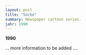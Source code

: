```yaml
---
layout: post
title: "Socke"
summary: Newspaper cartoon series.
jahr: 1990
---
```

**1990**

... more information to be added ....
